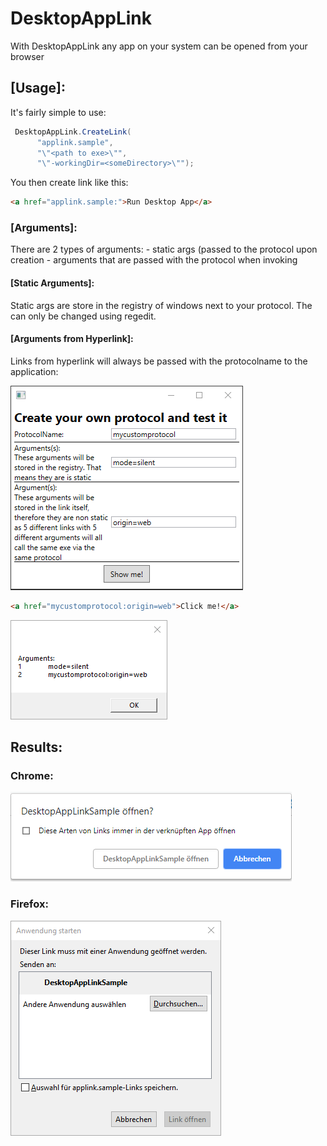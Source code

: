 # DesktopAppLink

With DesktopAppLink any app on your system can be opened from your browser

## [Usage]:

It's fairly simple to use:

```csharp
 DesktopAppLink.CreateLink(
      "applink.sample", 
      "\"<path to exe>\"", 
      "\"-workingDir=<someDirectory>\"");
```

You then create link like this:

```html
<a href="applink.sample:">Run Desktop App</a>
```

### [Arguments]:
There are 2 types of arguments:
	- static args (passed to the protocol upon creation
	- arguments that are passed with the protocol when invoking
	
#### [Static Arguments]:
Static args are store in the registry of windows next to your protocol. The can only be changed using regedit.

#### [Arguments from Hyperlink]:
Links from hyperlink will always be passed with the protocolname to the application:

<img src="./img/tester.png" >

```html
<a href="mycustomprotocol:origin=web">Click me!</a>
```

<img src="./img/arguments.png" >

## Results:

### Chrome:

<img src="./img/chrome.png" >

### Firefox:

<img src="./img/firefox.png" >
